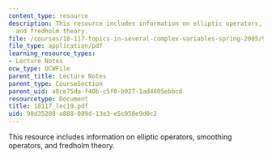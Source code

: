```yaml
---
content_type: resource
description: This resource includes information on elliptic operators, smoothing operators,
  and fredholm theory.
file: /courses/18-117-topics-in-several-complex-variables-spring-2005/90d35208a888089d13e3e5c058e9d0c2_18117_lec19.pdf
file_type: application/pdf
learning_resource_types:
- Lecture Notes
ocw_type: OCWFile
parent_title: Lecture Notes
parent_type: CourseSection
parent_uid: a8ce75da-f40b-c5f0-b927-1ad4605ebbcd
resourcetype: Document
title: 18117_lec19.pdf
uid: 90d35208-a888-089d-13e3-e5c058e9d0c2
---
```

This resource includes information on elliptic operators, smoothing operators, and fredholm theory.

